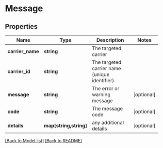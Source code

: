 # Message

## Properties
Name | Type | Description | Notes
------------ | ------------- | ------------- | -------------
**carrier_name** | **string** | The targeted carrier |
**carrier_id** | **string** | The targeted carrier name (unique identifier) |
**message** | **string** | The error or warning message | [optional]
**code** | **string** | The message code | [optional]
**details** | **map[string,string]** | any additional details | [optional]

[[Back to Model list]](../README.md#documentation-for-models) [[Back to README]](../README.md)

